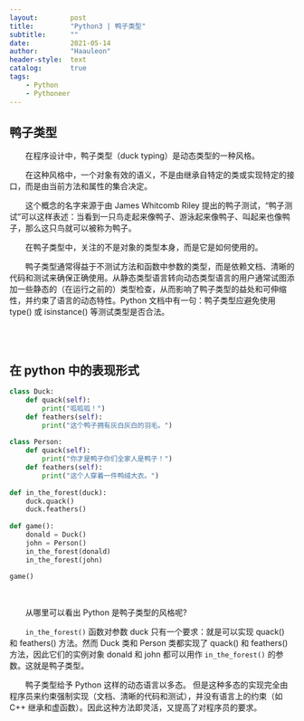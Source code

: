 ```yaml
---
layout:        post
title:         "Python3 | 鸭子类型"
subtitle:      ""
date:          2021-05-14
author:        "Haauleon"
header-style:  text
catalog:       true
tags:
    - Python
    - Pythoneer
---
```


## 鸭子类型
&emsp;&emsp;在程序设计中，鸭子类型（duck typing）是动态类型的一种风格。         

&emsp;&emsp;在这种风格中，一个对象有效的语义，不是由继承自特定的类或实现特定的接口，而是由当前方法和属性的集合决定。         

&emsp;&emsp;这个概念的名字来源于由 James Whitcomb Riley 提出的鸭子测试，“鸭子测试”可以这样表述：当看到一只鸟走起来像鸭子、游泳起来像鸭子、叫起来也像鸭子，那么这只鸟就可以被称为鸭子。      

&emsp;&emsp;在鸭子类型中，关注的不是对象的类型本身，而是它是如何使用的。     

&emsp;&emsp;鸭子类型通常得益于不测试方法和函数中参数的类型，而是依赖文档、清晰的代码和测试来确保正确使用。从静态类型语言转向动态类型语言的用户通常试图添加一些静态的（在运行之前的）类型检查，从而影响了鸭子类型的益处和可伸缩性，并约束了语言的动态特性。Python 文档中有一句：鸭子类型应避免使用 type() 或 isinstance() 等测试类型是否合法。           

<br><br>

## 在 python 中的表现形式
```python
class Duck:
    def quack(self): 
        print("呱呱呱！")
    def feathers(self): 
        print("这个鸭子拥有灰白灰白的羽毛。")
 
class Person:
    def quack(self):
        print("你才是鸭子你们全家人是鸭子！")
    def feathers(self): 
        print("这个人穿着一件鸭绒大衣。")
 
def in_the_forest(duck):
    duck.quack()
    duck.feathers()
 
def game():
    donald = Duck()
    john = Person()
    in_the_forest(donald)
    in_the_forest(john)
 
game()
```

<br>

&emsp;&emsp;从哪里可以看出 Python 是鸭子类型的风格呢?       

&emsp;&emsp;`in_the_forest()` 函数对参数 duck 只有一个要求：就是可以实现 quack() 和 feathers() 方法。然而 Duck 类和 Person 类都实现了 quack() 和 feathers() 方法，因此它们的实例对象 donald 和 john 都可以用作 `in_the_forest()` 的参数。这就是鸭子类型。        

&emsp;&emsp;鸭子类型给予 Python 这样的动态语言以多态。 但是这种多态的实现完全由程序员来约束强制实现（文档、清晰的代码和测试），并没有语言上的约束（如 C++ 继承和虚函数）。因此这种方法即灵活，又提高了对程序员的要求。